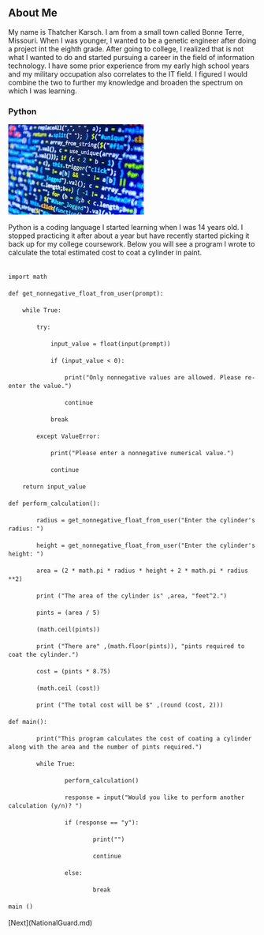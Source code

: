 <!DOCTYPE html>
<html>
  <head>
<link rel="stylesheet" type="text/css" href="mystyle.css">
  </head>
<body>
    <h2>About Me</h2>
           <p> My name is Thatcher Karsch. I am from a small town called Bonne Terre, Missouri. When I was younger, I wanted to be a genetic engineer after doing a project int the eighth grade. After going to college, I realized that is not what I wanted to do and started pursuing a career in the field of information technology. I have some prior experience from my early high school years and my military occupation also correlates to the IT field. I figured I would combine the two to further my knowledge and broaden the spectrum on which I was learning. </p>

 
<h3>Python</h3>
   <img src="Coding.jpg"> 
            <p> Python is a coding language I started learning when I was 14 years old. I stopped practicing it after about a year but have recently started picking it back up for my college coursework. Below you will see a program I wrote to calculate the total estimated cost to coat a cylinder in paint. </p>

<code>
import math<br>
def get_nonnegative_float_from_user(prompt):<br>
    while True:<br>
        try:<br>
            input_value = float(input(prompt))<br>
            if (input_value < 0):<br>
                print("Only nonnegative values are allowed. Please re-enter the value.")<br>
                continue<br>
            break<br>
        except ValueError:<br>
            print("Please enter a nonnegative numerical value.")<br>
            continue<br>
    return input_value<br>
def perform_calculation():<br>
        radius = get_nonnegative_float_from_user("Enter the cylinder's radius: ")<br>
        height = get_nonnegative_float_from_user("Enter the cylinder's height: ")<br>
        area = (2 * math.pi * radius * height + 2 * math.pi * radius **2)<br>
        print ("The area of the cylinder is" ,area, "feet^2.")<br>
        pints = (area / 5) <br>
        (math.ceil(pints)) <br>
        print ("There are" ,(math.floor(pints)), "pints required to coat the cylinder.") <br>
        cost = (pints * 8.75)<br>
        (math.ceil (cost))<br>
        print ("The total cost will be $" ,(round (cost, 2)))<br>
def main():<br>
        print("This program calculates the cost of coating a cylinder along with the area and the number of pints required.")<br>
        while True:<br>
                perform_calculation()<br>
                response = input("Would you like to perform another calculation (y/n)? ")<br>
                if (response == "y"):<br>
                        print("")<br>
                        continue<br>
                else:<br>
                        break<br>
main ()
                
</code>
</body>
</html>
[Next](NationalGuard.md)
